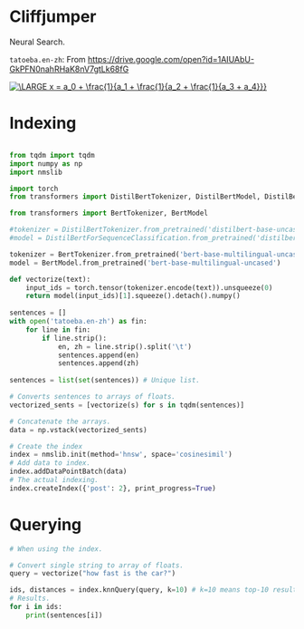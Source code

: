 # Cliffjumper
Neural Search.

`tatoeba.en-zh`: From  https://drive.google.com/open?id=1AIUAbU-GkPFN0nahRHaK8nV7gtLk68fG

<a href="https://www.codecogs.com/eqnedit.php?latex=\LARGE&space;x&space;=&space;a_0&space;&plus;&space;\frac{1}{a_1&space;&plus;&space;\frac{1}{a_2&space;&plus;&space;\frac{1}{a_3&space;&plus;&space;a_4}}}" target="_blank"><img src="https://latex.codecogs.com/svg.latex?\LARGE&space;x&space;=&space;a_0&space;&plus;&space;\frac{1}{a_1&space;&plus;&space;\frac{1}{a_2&space;&plus;&space;\frac{1}{a_3&space;&plus;&space;a_4}}}" title="\LARGE x = a_0 + \frac{1}{a_1 + \frac{1}{a_2 + \frac{1}{a_3 + a_4}}}" /></a>


Indexing
====

```python

from tqdm import tqdm
import numpy as np
import nmslib

import torch
from transformers import DistilBertTokenizer, DistilBertModel, DistilBertForSequenceClassification

from transformers import BertTokenizer, BertModel

#tokenizer = DistilBertTokenizer.from_pretrained('distilbert-base-uncased')
#model = DistilBertForSequenceClassification.from_pretrained('distilbert-base-uncased')

tokenizer = BertTokenizer.from_pretrained('bert-base-multilingual-uncased')
model = BertModel.from_pretrained('bert-base-multilingual-uncased')

def vectorize(text):
    input_ids = torch.tensor(tokenizer.encode(text)).unsqueeze(0)
    return model(input_ids)[1].squeeze().detach().numpy()
    
sentences = []
with open('tatoeba.en-zh') as fin:
    for line in fin:
        if line.strip():
            en, zh = line.strip().split('\t')
            sentences.append(en)
            sentences.append(zh)
            
sentences = list(set(sentences)) # Unique list.

# Converts sentences to arrays of floats.
vectorized_sents = [vectorize(s) for s in tqdm(sentences)]

# Concatenate the arrays.
data = np.vstack(vectorized_sents)

# Create the index
index = nmslib.init(method='hnsw', space='cosinesimil')
# Add data to index.
index.addDataPointBatch(data)
# The actual indexing.
index.createIndex({'post': 2}, print_progress=True)
```

Querying
====

```python
# When using the index.

# Convert single string to array of floats.
query = vectorize("how fast is the car?")

ids, distances = index.knnQuery(query, k=10) # k=10 means top-10 results
# Results.
for i in ids:
    print(sentences[i])
```
